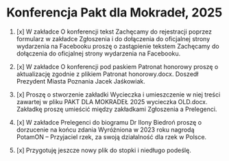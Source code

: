 # Konferencja Pakt dla Mokradeł, 2025


1. [x] W zakładce O konferencji tekst Zachęcamy do rejestracji poprzez formularz w zakładce Zgłoszenia i do dołączenia do oficjalnej strony wydarzenia na Facebooku proszę o zastąpienie tekstem Zachęcamy do dołączenia do oficjalnej strony wydarzenia na Facebooku.

2. [x] W zakładce O konferencji pod paskiem Patronat honorowy proszę o aktualizację zgodnie z plikiem Patronat honorowy.docx. Doszedł Prezydent Miasta Poznania Jacek Jaśkowiak.

3. [x] Proszę o stworzenie zakładki Wycieczka i umieszczenie w niej treści zawartej w pliku PAKT DLA MOKRADEŁ 2025 wycieczka OLD.docx. Zakładkę proszę umieścić między zakładkami Zgłoszenia a Prelegenci.

4. [x] W zakładce Prelegenci do biogramu Dr Ilony Biedroń proszę o dorzucenie na końcu zdania Wyróżniona w 2023 roku nagrodą PotamON – Przyjaciel rzek, za swoją działalność dla rzek w Polsce.

5. [x] Przygotuję jeszcze nowy plik do stopki i niedługo podeślę.
